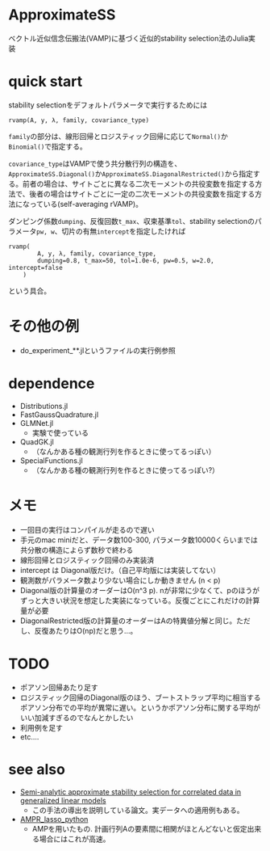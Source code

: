 # ApproximateSS
ベクトル近似信念伝搬法(VAMP)に基づく近似的stability selection法のJulia実装

# quick start
stability selectionをデフォルトパラメータで実行するためには
```
rvamp(A, y, λ, family, covariance_type)
```
`family`の部分は、線形回帰とロジスティック回帰に応じて`Normal()`か`Binomial()`で指定する。

`covariance_type`はVAMPで使う共分散行列の構造を、`ApproximateSS.Diagonal()`か`ApproximateSS.DiagonalRestricted()`から指定する。前者の場合は、サイトごとに異なる二次モーメントの共役変数を指定する方法で、後者の場合はサイトごとに一定の二次モーメントの共役変数を指定する方法になっている(self-averaging rVAMP)。

ダンピング係数`dumping`、反復回数`t_max`、収束基準`tol`、stability selectionのパラメータ`pw, w`、切片の有無`intercept`を指定したければ
```
rvamp(
        A, y, λ, family, covariance_type, 
        dumping=0.8, t_max=50, tol=1.0e-6, pw=0.5, w=2.0, intercept=false
    )
```
という具合。

# その他の例
* do_experiment_**.jlというファイルの実行例参照

# dependence
* Distributions.jl
* FastGaussQuadrature.jl
* GLMNet.jl
    - 実験で使っている
* QuadGK.jl
    - （なんかある種の観測行列を作るときに使ってるっぽい）
* SpecialFunctions.jl
    - （なんかある種の観測行列を作るときに使ってるっぽい?）

# メモ
* 一回目の実行はコンパイルが走るので遅い
* 手元のmac miniだと、データ数100-300, パラメータ数10000くらいまでは共分散の構造によらず数秒で終わる
* 線形回帰とロジスティック回帰のみ実装済
* intercept は Diagonal版だけ。（自己平均版には実装してない）
* 観測数がパラメータ数より少ない場合にしか動きません (n < p)
* Diagonal版の計算量のオーダーはO(n^3 p). nが非常に少なくて、pのほうがずっと大きい状況を想定した実装になっている。反復ごとにこれだけの計算量が必要
* DiagonalRestricted版の計算量のオーダーはAの特異値分解と同じ。ただし、反復あたりはO(np)だと思う…。

# TODO
* ポアソン回帰あたり足す
* ロジスティック回帰のDiagonal版のほう、ブートストラップ平均に相当するポアソン分布での平均が異常に遅い。というかポアソン分布に関する平均がいい加減すぎるのでなんとかしたい
* 利用例を足す
* etc....

# see also
* [Semi-analytic approximate stability selection for correlated data in generalized linear models](https://iopscience.iop.org/article/10.1088/1742-5468/ababff/meta)
    - この手法の導出を説明している論文。実データへの適用例もある。
* [AMPR_lasso_python](https://github.com/T-Obuchi/AMPR_lasso_python)
    - AMPを用いたもの. 計画行列Aの要素間に相関がほとんどないと仮定出来る場合にはこれが高速。